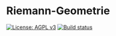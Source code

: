 # Riemann-Geometrie

[![License: AGPL v3](https://img.shields.io/badge/License-AGPL%20v3-blue.svg)](https://www.gnu.org/licenses/agpl-3.0) [![Build status](https://ci.appveyor.com/api/projects/status/b7hilrk5j15rn9e9/branch/master?svg=true)](https://ci.appveyor.com/project/tmonseigne/riemann-geometrie/branch/master)